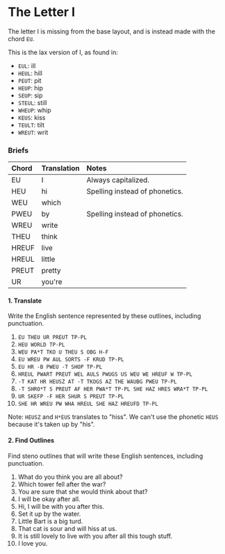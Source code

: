 # The Letter I

The letter I is missing from the base layout, and is instead made with the chord `EU`.

This is the lax version of I, as found in:

- `EUL`: ill
- `HEUL`: hill
- `PEUT`: pit
- `HEUP`: hip
- `SEUP`: sip
- `STEUL`: still
- `WHEUP`: whip
- `KEUS`: kiss
- `TEULT`: tilt
- `WREUT`: writ

### Briefs

| Chord | Translation |             Notes              |
|:----- |:----------- |:------------------------------ |
| EU    | I           | Always capitalized.            |
| HEU   | hi          | Spelling instead of phonetics. |
| WEU   | which       |                                |
| PWEU  | by          | Spelling instead of phonetics. |
| WREU  | write       |                                |
| THEU  | think       |                                |
| HREUF | live        |                                |
| HREUL | little      |                                |
| PREUT | pretty      |                                |
| UR    | you're      |                                |

#### 1. Translate

Write the English sentence represented by these outlines, including punctuation.

1. `EU THEU UR PREUT TP-PL`
2. `HEU WORLD TP-PL`
3. `WEU PA*T TKO U THEU S OBG H-F`
4. `EU WREU PW AUL SORTS -F KRUD TP-PL`
5. `EU HR -B PWEU -T SHOP TP-PL`
6. `HREUL PWART PREUT WEL AULS PWUGS US WEU WE HREUF W TP-PL`
7. `-T KAT HR HEUSZ AT -T TKOGS AZ THE WAUBG PWEU TP-PL`
8. `-T SHRO*T S PREUT AF HER PWA*T TP-PL SHE HAZ HRES WRA*T TP-PL`
9. `UR SKEFP -F HER SHUR S PREUT TP-PL`
10. `SHE HR WREU PW WHA HREUL SHE HAZ HREUFD TP-PL`

Note: `HEUSZ` and `H*EUS` translates to "hiss". We can't use the phonetic `HEUS` because it's taken up by "his".

#### 2. Find Outlines

Find steno outlines that will write these English sentences, including punctuation.

1. What do you think you are all about?
2. Which tower fell after the war?
3. You are sure that she would think about that?
4. I will be okay after all.
5. Hi, I will be with you after this.
6. Set it up by the water.
7. Little Bart is a big turd.
8. That cat is sour and will hiss at us.
9. It is still lovely to live with you after all this tough stuff.
10. I love you.
